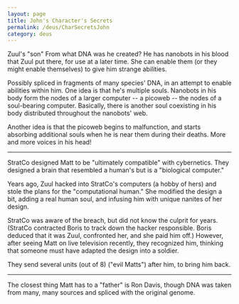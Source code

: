 ```yaml
---
layout: page
title: John's Character's Secrets
permalink: /deus/CharSecretsJohn
category: deus
---
```

Zuul's &quot;son&quot;
From what DNA was he created?
He has nanobots in his blood that Zuul put there, for use at a later time.
She can enable them (or they might enable themselves) to give him strange abilities.

Possibly spliced in fragments of many species' DNA, in an attempt to enable abilities within him. One idea is that he's multiple souls. Nanobots in his body form the nodes of a larger computer -- a picoweb -- the nodes of a soul-bearing computer. Basically, there is another soul coexisting in his body distributed throughout the nanobots' web.

Another idea is that the picoweb begins to malfunction, and starts absorbing additional souls when he is near them during their deaths. More and more voices in his head!

-----

StratCo designed Matt to be &quot;ultimately compatible&quot; with cybernetics. They designed a brain that resembled a human's but is a &quot;biological computer.&quot;

Years ago, Zuul hacked into StratCo's computers (a hobby of hers) and stole the plans for the &quot;computational human.&quot; She modified the design a bit, adding a real human soul, and infusing him with unique nanites of her design.

StratCo was aware of the breach, but did not know the culprit for years. (StratCo contracted Boris to track down the hacker responsible. Boris deduced that it was Zuul, confronted her, and she paid him off.) However, after seeing Matt on live television recently, they recognized him, thinking that someone must have adapted the design into a soldier.

They send several units (out of 8) (&quot;evil Matts&quot;) after him, to bring him back.

-----

The closest thing Matt has to a &quot;father&quot; is Ron Davis, though DNA was taken from many, many sources and spliced with the original genome.
